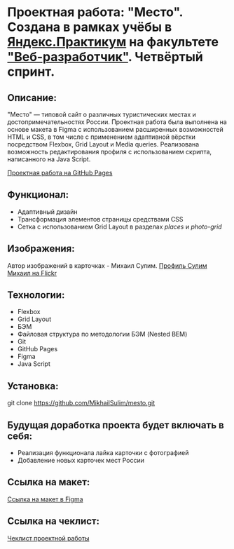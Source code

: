 # Проектная работа: "Место". Создана в рамках учёбы в [Яндекс.Практикум](https://practicum.yandex.ru) на факультете ["Веб-разработчик"](https://practicum.yandex.ru/web/). Четвёртый спринт.

## Описание:

"Место" — типовой сайт о различных туристических местах и достопримечательностях России. Проектная работа была выполнена на основе макета в Figma с использованием расширенных возможностей HTML и CSS, в том числе с применением адаптивной вёрстки посредством Flexbox, Grid Layout и Media queries. Реализована возможность редактирования профиля с использованием скрипта, написанного на Java Script.

[Проектная работа на GitHub Pages]()

## Функционал:

- Адаптивный дизайн
- Трансформация элементов страницы средствами CSS
- Сетка с использованием Grid Layout в разделах _places_ и _photo-grid_

## Изображения:

Автор изображений в карточках - Михаил Сулим.
[Профиль Сулим Михаил на Flickr](https://flickr.com/photos/mikhailsoulim/albums)

## Технологии:

- Flexbox
- Grid Layout
- БЭМ
- Файловая структура по методологии БЭМ (Nested BEM)
- Git
- GitHub Pages
- Figma
- Java Script

## Установка:

git clone https://github.com/MikhailSulim/mesto.git

## Будущая доработка проекта будет включать в себя:

- Реализация функционала лайка карточки с фотографией
- Добавление новых карточек мест России

## Ссылка на макет:

[Ссылка на макет в Figma](https://www.figma.com/file/2cn9N9jSkmxD84oJik7xL7/JavaScript.-Sprint-4?node-id=0%3A1)

## Ссылка на чеклист:

[Чеклист проектной работы](https://code.s3.yandex.net/web-developer/checklists-pdf/new-program/checklist-4.pdf)

